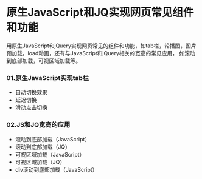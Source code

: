 # 原生JavaScript和JQ实现网页常见组件和功能
用原生JavaScript和jQuery实现网页常见的组件和功能，如tab栏，轮播图，图片预加载，load动画，还有与JavaScript和jQuery相关的宽高的常见应用，
如滚动到底部加载，可视区域加载等。

### 01.原生JavaScript实现tab栏
- 自动切换效果
- 延迟切换
- 滑动点击切换

### 02.JS和JQ宽高的应用
- 滚动到底部加载（JavaScript）
- 滚动到底部加载（JQ）
- 可视区域加载（JavaScript）
- 可视区域加载（JQ）
- div滚动到底部加载（JavaScript）
